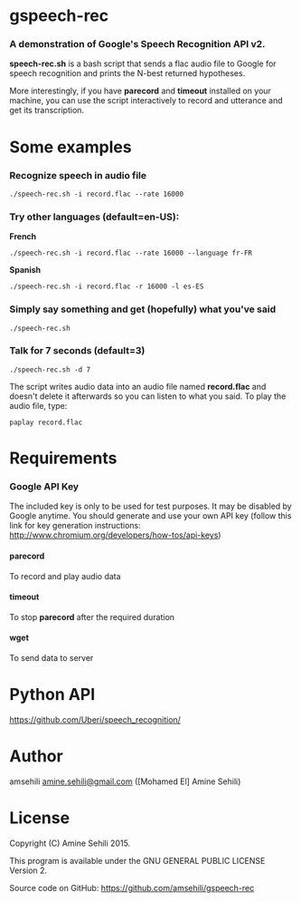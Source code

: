 # gspeech-rec

### A demonstration of Google's Speech Recognition API v2.

**speech-rec.sh** is a bash script that sends a flac audio file to Google for speech recognition and prints the N-best returned hypotheses.

More interestingly, if you have **parecord** and **timeout** installed on your machine, you can use the script interactively to record and utterance and get its transcription.

# Some examples

### Recognize speech in audio file
    ./speech-rec.sh -i record.flac --rate 16000

### Try other languages (default=en-US):
**French**

    ./speech-rec.sh -i record.flac --rate 16000 --language fr-FR

**Spanish**

    ./speech-rec.sh -i record.flac -r 16000 -l es-ES

### Simply say something and get (hopefully) what you've said
    ./speech-rec.sh
   
### Talk for 7 seconds (default=3)
    ./speech-rec.sh -d 7
   
The script writes audio data into an audio file named **record.flac** and doesn't delete it afterwards so you can listen to what you said.
To play the audio file, type:

    paplay record.flac
   
# Requirements
### Google API Key
The included key is only to be used for test purposes. It may be disabled by Google anytime. You should generate and use your own API key (follow this link for key generation instructions: http://www.chromium.org/developers/how-tos/api-keys)

#### parecord
To record and play audio data

#### timeout
To stop **parecord** after the required duration

#### wget
To send data to server


# Python API
https://github.com/Uberi/speech_recognition/

# Author
amsehili <amine.sehili@gmail.com> ([Mohamed El] Amine Sehili)

# License
Copyright (C) Amine Sehili 2015.

This program is available under the GNU GENERAL PUBLIC LICENSE Version 2.

Source code on GitHub: https://github.com/amsehili/gspeech-rec


